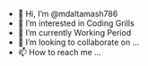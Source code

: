 - 👋 Hi, I’m @mdaltamash786
- 👀 I’m interested in Coding Grills
- 🌱 I’m currently Working Period 
- 💞️ I’m looking to collaborate on ...
- 📫 How to reach me ...

<!---
altamash786/altamash786 is a ✨ special ✨ repository because its `README.md` (this file) appears on your GitHub profile.
You can click the Preview link to take a look at your changes.
--->

